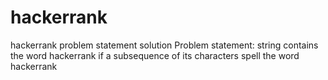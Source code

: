 # hackerrank
hackerrank problem statement solution
Problem statement: string contains the word hackerrank if a subsequence of its characters spell the word hackerrank
